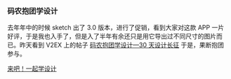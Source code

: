 ### 码农抱团学设计

去年年中的时候 sketch 出了 3.0 版本，进行了促销，看到大家对这款 APP 一片好评，于是我也入手了，但是入了半年有余还只是用它导出过不同尺寸的图片而已。昨天看到 V2EX 上的帖子 [码农抱团学设计—30 天设计长征](http://www.v2ex.com/t/158135) 于是，果断抱团参与。

[来吧！一起学设计](http://besike.com/sketch)
